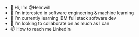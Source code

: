 - 👋 Hi, I’m @Helmwill
- 👀 I’m interested in software engineering & machine learning
- 🌱 I’m currently learning IBM full stack software dev 
- 💞️ I’m looking to collaborate on as much as I can
- 📫 How to reach me LinkedIn


<!---
Helmwill/Helmwill is a ✨ special ✨ repository because its `README.md` (this file) appears on your GitHub profile.
You can click the Preview link to take a look at your changes.
--->
